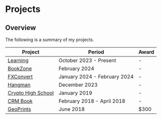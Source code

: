 # Projects

## Overview
The following is a summary of my projects.

Project                                                                                                         | Period 		     	        | Award
----------------------------------------------------------------------------------------------------------------| ----------------------------- | ------
[Learning](https://github.com/shumarb/learning)                                                                 | October 2023 - Present     	| -
[BookZone](https://github.com/shumarb/projects/tree/main/projects/bookZone)                                     | February 2024		            | -
[FXConvert](https://github.com/shumarb/projects/tree/main/projects/fxconvert)                                   | January 2024 - February 2024  | -
[Hangman](https://github.com/shumarb/projects/tree/main/projects/hangman)                                       | December 2023 	            | -
[Crypto High School](https://github.com/shumarb/crypto-high-school)                                             | January 2019 		            | -
[CRM Book](https://github.com/shumarb/cs2103)                                                                   | February 2018 - April 2018 	| -
[GeoPrints](https://github.com/2018-MTC-dynamicoders/GeoPrints)                                                 | June 2018 		            | $300
